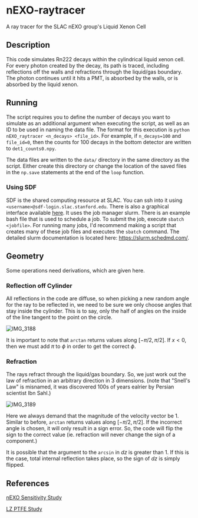 # nEXO-raytracer
A ray tracer for the SLAC nEXO group's Liquid Xenon Cell

## Description
This code simulates Rn222 decays within the cylindrical liquid xenon cell. For every photon created by the decay, its path is traced, including reflections off the walls and refractions through the liquid/gas boundary. The photon continues until it hits a PMT, is absorbed by the walls, or is absorbed by the liquid xenon.

## Running
The script requires you to define the number of decays you want to simulate as an additional argument when executing the script, as well as an ID to be used in naming the data file. The format for this execution is ```python nEXO_raytracer <n_decays> <file_id>```. For example, if ```n_decays=100``` and ```file_id=0```, then the counts for 100 decays in the bottom detector are written to ```det1_counts0.npy```.

The data files are written to the ```data/``` directory in the same directory as the script. Either create this directory or change the location of the saved files in the ```np.save``` statements at the end of the ```loop``` function.

### Using SDF
SDF is the shared computing resource at SLAC. You can ssh into it using ```<username>@sdf-login.slac.stanford.edu```. There is also a graphical interface available [here](https://sdf.slac.stanford.edu/public/doc/#/). It uses the job manager slurm. There is an example bash file that is used to schedule a job. To submit the job, execute ```sbatch <jobfile>```. For running many jobs, I'd recommend making a script that creates many of these job files and executes the ```sbatch``` command. The detailed slurm documentation is located here: https://slurm.schedmd.com/.

## Geometry
Some operations need derivations, which are given here.

### Reflection off Cylinder
All reflections in the code are diffuse, so when picking a new random angle for the ray to be reflected in, we need to be sure we only choose angles that stay inside the cylinder. This is to say, only the half of angles on the inside of the line tangent to the point on the circle.

![IMG_3188](https://user-images.githubusercontent.com/110847459/183491339-abb9aeb2-7ed3-4866-8899-50d7402e4de9.jpg)

It is important to note that ```arctan``` returns values along $[-\pi/2, \pi/2]$. If $x<0$, then we must add $\pi$ to $\phi$ in order to get the correct $\phi$.

### Refraction
The rays refract through the liquid/gas boundary. So, we just work out the law of refraction in an arbitrary direction in 3 dimensions. (note that "Snell's Law" is misnamed, it was discovered 100s of years ealrier by Persian scientist Ibn Sahl.)

![IMG_3189](https://user-images.githubusercontent.com/110847459/183511921-3af464dd-2726-432b-a499-4fe4ab10ff41.jpg)

Here we always demand that the magnitude of the velocity vector be 1. Similar to before, ```arctan``` returns values along $[-\pi/2, \pi/2]$. If the incorrect angle is chosen, it will only result in a sign error. So, the code will flip the sign to the correct value (ie. refraction will never change the sign of a component.)

It is possible that the argument to the ```arcsin``` in $dz$ is greater than 1. If this is the case, total internal reflection takes place, so the sign of $dz$ is simply flipped.

## References
[nEXO Sensitivity Study](https://iopscience.iop.org/article/10.1088/1361-6471/ac3631)

[LZ PTFE Study](https://arxiv.org/abs/1612.07965)
